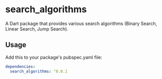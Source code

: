 # search_algorithms

A Dart package that provides various search algorithms (Binary Search, Linear Search, Jump Search).

## Usage

Add this to your package's pubspec.yaml file:

```yaml
dependencies:
  search_algorithms: ^0.0.1
